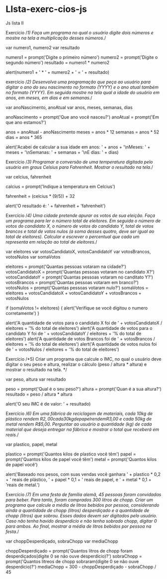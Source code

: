 # LIsta-exerc-cios-js

Js lista II

Exercício
/*1) Faça um programa no qual o usuário digite dois números e mostre na tela a multiplicação desses números.*/

var numero1, numero2
var resultado

numero1 = prompt('Digite o primeiro número')
numero2 = prompt('Digite o segundo número')
resultado = numero1 * numero2

alert(numero1 + ' * ' + numero2 + ' = ' + resultado)


exercício
/*2) Desenvolva uma programação que peça ao usuário para digitar o ano do seu nascimento no formato (YYYY) e o ano atual também no formato (YYYY).
Em seguida mostre na tela qual a idade do usuário em anos, em meses, em dias e em semanas.*/

var anoNascimento, anoAtual
var anos, meses, semanas, dias

anoNascimento = prompt('Que ano você nasceu?')
anoAtual = prompt('Em que ano estamos?')

anos = anoAtual - anoNascimento
meses = anos * 12
semanas = anos * 52
dias = anos * 365

alert('Acabei de calcular a sua idade em anos: ' + anos + '\nMeses: ' + meses + '\nSemanas: ' + semanas + '\nE dias: ' + dias)

Exercício
/*3) Programar a conversão de uma temperatura digitada pelo usuário em graus Celsius para Fahrenheit. Mostrar o resultado na tela.*/

var celcius, fahrenheit

calcius = prompt('Indique a temperatura em Celcius')

fahrenheit = (celcius * (9/5)) + 32

alert('O resultado é: ' + fahrenheit + 'fahrenheit')

Exercício
/*4) Uma cidade pretende apurar os votos de sua eleição. Faça um programa para ler o número total de eleitores.
 Em seguida o número de votos do candidato X, o número de votos do candidato Y,
 total de votos brancos e total de votos nulos (a soma desses quatro, deve ser igual ao total de eleitores).
 Calcular e escrever o percentual que cada um representa em relação ao total de eleitores.*/

 var eleitores
 var votosCandidatoX, votosCandidatoY
 var votosBrancos, votosNulos
 var somaVotos

 eleitores = prompt('Quantas pessoas votaram na cidade?')
 votosCandidatoX = prompt('Quantas pessoas votaram no candidato X?')
 votosCandidatoY = prompt('Quantas pessoas votaram no canditato Y?')
 votosBrancos = prompt('Quantas pessoas votaram em branco?')
 votosNulos = prompt('Quantas pessoas votaram nulo?')
somaVotos = eleitores + votosCandidatoX + votosCandidatoY + votosBrancos + votosNulos

if (somaVotos != eleitores) {
    alert('Verifique se você digitou o numero corretamente')
}

alert('A quantidade de votos para o candidato X foi de ' + votosCandidatoX / eleitores + '% do total de eleitores')
alert('A quantidade de votos para o candidato Y foi de ' + votosCandidatoY / eleitores + '% do total de eleitores')
alert('A quantidade de votos Brancos foi de ' + votosBrancos / eleitores + '% do total de eleitores')
alert('A quantidade de votos nulos foi de ' + votosNulos / eleitores + '% do total de eleitores')

Exercício
/*5) Criar um programa que calcule o IMC, no qual o usuário deve digitar o seu peso e altura, realizar o cálculo (peso / altura * altura) e mostrar o resultado na tela. */

var peso, altura
var resultado

peso = prompt('Qual é o seu peso?')
altura = prompt('Quan é a sua altura?')
resultado = peso / altura * altura

alert('O seu IMC é de valor: ' + resultado)

Exercício
/*6) Em uma fábrica de reciclagem de materiais, cada 10kg de plástico rendem R$2,00 cada 30kg de papel rendem R$3,00 e cada 50kg de metal rendem R$5,00.
Perguntar ao usuário a quantidade (kg) de cada material que deseja entregar na fábrica e mostrar o total que receberá em reais.*/

var plastico, papel, metal

plastico = prompt('Quantos kilos de plastico você têm')
papel = prompt('Quantos kilos de papel você têm')
metal = prompt('Quantos kilos de papel você')

alert('Baseado nos pesos, com suas vendas você ganhara ' + plastico * 0,2 + ' reais de plástico, ' + papel * 0,1 + ' reais de papel, e ' + metal * 0,1 + 'reais de metal.')

Exercício
/*7) Em uma festa de família alemã, 45 pessoas foram convidadas para beber. Para tanto, foram comprados 300 litros de chopp.
Criar um programa que calcule a média de litros bebidos por pessoa, considerando ainda a quantidade de chopp (litros) desperdiçado e a quantidade de chopp (litros) que sobrou.
Esses dados devem ser digitados pelo usuário.
Caso não tenha havido desperdício e não tenha sobrado chopp, digitar 0 para ambos. Ao final, mostrar a média de litros bebidos por pessoa na festa.*/

var choppDesperdiçado, sobraChopp
var mediaChopp

choppDesperdiçado = prompt('Quantos litros de chopp foram desperdiçados(digite 0 se não ouve desperdicio)?')
sobraChopp = prompt('Quantos litreos de chopp sobraram(digite 0 se não ouve desperdicio)?')
mediaChopp = 300 - choppDesperdiçado - sobraChopp / 45


